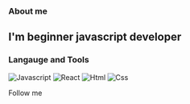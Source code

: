 ### About me

## I'm beginner  javascript developer


### Langauge and Tools

![Javascript](https://img.shields.io/badge/Javascript-black?style=for-the-badge&logo=javascript)
![React](https://img.shields.io/badge/react-black?style=for-the-badge&logo=react)
![Html](https://img.shields.io/badge/Html-black?style=for-the-badge&logo=html5)
![Css](https://img.shields.io/badge/css-black?style=for-the-badge&logo=css3)


Follow me

